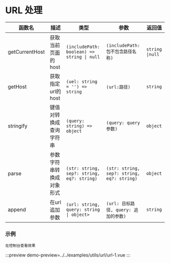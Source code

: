 # URL 处理


| 函数名         | 描述                     | 类型                                       | 参数                                       | 返回值          |
| -------------- | ------------------------ | ------------------------------------------ | ------------------------------------------ | --------------- |
| getCurrentHost | 获取当前页面的 host      | `(includePath: boolean) => string \| null` | `(includePath: 包不包含路径名称)`          | `string \|null` |
| getHost        | 获取指定url的host        | `(uel: string = '') => string`             | `(url:路径)`                               | `string`        |
| stringify      | 键值对转换成查询字符串   | `(query: string) => object`                | `(query: query 参数)`                      | `object`        |
| parse          | 参数字符串转换成对象形式 | `(str: string, sep?: string, eq?: string)` | `(str: string, sep?: string, eq?: string)` | `object`        |
| append         | 在url追加参数            | `(url: string, query: string \| object>`   | `(url: 目标路径, query: 追加的参数)`       | `string`        |


### 示例

    在控制台查看效果

:::preview
demo-preview=../../examples/utils/url/url-1.vue
:::
